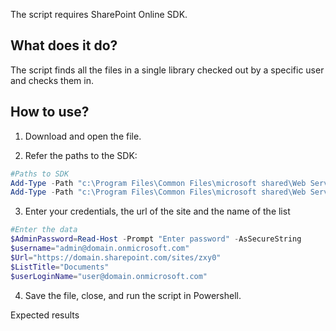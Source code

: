 The script requires SharePoint Online SDK.

 

## What does it do?

The script finds all the files in a single library checked out by a specific user and checks them in.

 

## How to use?

1. Download and open the file.

2. Refer the paths to the SDK:

```PowerShell
#Paths to SDK 
Add-Type -Path "c:\Program Files\Common Files\microsoft shared\Web Server Extensions\16\ISAPI\Microsoft.SharePoint.Client.dll"   
Add-Type -Path "c:\Program Files\Common Files\microsoft shared\Web Server Extensions\16\ISAPI\Microsoft.SharePoint.Client.Runtime.dll"   
``` 
 
3. Enter your credentials, the url of the site and the name of the list

```PowerShell
#Enter the data 
$AdminPassword=Read-Host -Prompt "Enter password" -AsSecureString 
$username="admin@domain.onmicrosoft.com" 
$Url="https://domain.sharepoint.com/sites/zxy0" 
$ListTitle="Documents" 
$userLoginName="user@domain.onmicrosoft.com"
```
4. Save the file, close, and run the script in Powershell.

 

 

 

Expected results



 

 
